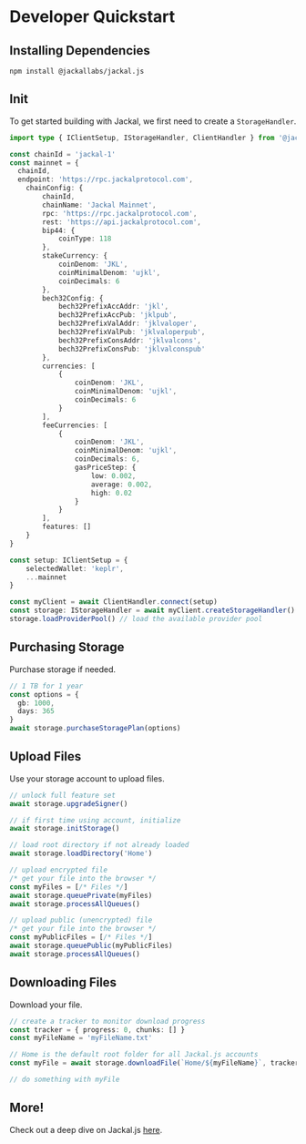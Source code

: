 # Developer Quickstart

## Installing Dependencies
```shell
npm install @jackallabs/jackal.js
```

## Init
To get started building with Jackal, we first need to create a `StorageHandler`.

```typescript
import type { IClientSetup, IStorageHandler, ClientHandler } from '@jackallabs/jackal.js'

const chainId = 'jackal-1'
const mainnet = {
  chainId,
  endpoint: 'https://rpc.jackalprotocol.com',
    chainConfig: {
        chainId,
        chainName: 'Jackal Mainnet',
        rpc: 'https://rpc.jackalprotocol.com',
        rest: 'https://api.jackalprotocol.com',
        bip44: {
            coinType: 118
        },
        stakeCurrency: {
            coinDenom: 'JKL',
            coinMinimalDenom: 'ujkl',
            coinDecimals: 6
        },
        bech32Config: {
            bech32PrefixAccAddr: 'jkl',
            bech32PrefixAccPub: 'jklpub',
            bech32PrefixValAddr: 'jklvaloper',
            bech32PrefixValPub: 'jklvaloperpub',
            bech32PrefixConsAddr: 'jklvalcons',
            bech32PrefixConsPub: 'jklvalconspub'
        },
        currencies: [
            {
                coinDenom: 'JKL',
                coinMinimalDenom: 'ujkl',
                coinDecimals: 6
            }
        ],
        feeCurrencies: [
            {
                coinDenom: 'JKL',
                coinMinimalDenom: 'ujkl',
                coinDecimals: 6,
                gasPriceStep: {
                    low: 0.002,
                    average: 0.002,
                    high: 0.02
                }
            }
        ],
        features: []
    }
}

const setup: IClientSetup = {
    selectedWallet: 'keplr',
    ...mainnet
}

const myClient = await ClientHandler.connect(setup)
const storage: IStorageHandler = await myClient.createStorageHandler()
storage.loadProviderPool() // load the available provider pool
```

## Purchasing Storage
Purchase storage if needed.

```typescript
// 1 TB for 1 year
const options = {
  gb: 1000,
  days: 365
}
await storage.purchaseStoragePlan(options)
```

## Upload Files
Use your storage account to upload files.

```typescript
// unlock full feature set
await storage.upgradeSigner()

// if first time using account, initialize
await storage.initStorage()

// load root directory if not already loaded
await storage.loadDirectory('Home')

// upload encrypted file
/* get your file into the browser */
const myFiles = [/* Files */]
await storage.queuePrivate(myFiles)
await storage.processAllQueues()

// upload public (unencrypted) file
/* get your file into the browser */
const myPublicFiles = [/* Files */]
await storage.queuePublic(myPublicFiles)
await storage.processAllQueues()
```

## Downloading Files
Download your file.
```typescript
// create a tracker to monitor download progress
const tracker = { progress: 0, chunks: [] }
const myFileName = 'myFileName.txt'

// Home is the default root folder for all Jackal.js accounts
const myFile = await storage.downloadFile(`Home/${myFileName}`, tracker)

// do something with myFile
```

## More!
Check out a deep dive on Jackal.js [here](https://jackallabs.github.io/jackal.js/).